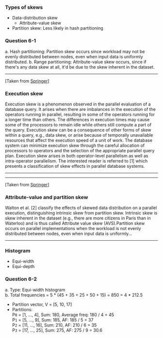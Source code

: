### Types of skews

- Data-distribution skew
  - Attribute-value skew
- Partition skew: Less likely in hash partitioning

### Question 6-1

a. Hash partitioning: Partition skew occurs since workload may not be evenly distributed between nodes, even when input data is uniformly distributed.
b. Range partitioning: Attribute-value skew occurs, since if there's any data skew at all, it'd be due to the skew inherent in the dataset.

---

[Taken from [Springer](https://link.springer.com/referenceworkentry/10.1007%2F978-0-387-39940-9_1555)]

### Execution skew

Execution skew is a phenomenon observed in the parallel evaluation of a database query. It arises when there are imbalances in the execution of the operators running in parallel, resulting in some of the operators running for a longer time than others. The differences in execution times may cause some of the processors to remain idle while others still compute a part of the query. Execution skew can be a consequence of other forms of skew within a query, e.g., data skew, or arise because of temporally unavailable resources that affect the execution speed of a unit of work. The database system can minimize execution skew through the careful allocation of processors to operators and the selection of the appropriate parallel query plan. Execution skew arises in both operator-level parallelism as well as intra-operator parallelism. The interested reader is referred to [1] which presents a classification of skew effects in parallel database systems.

---

---

[Taken from [Springer](https://link.springer.com/referenceworkentry/10.1007%2F978-0-387-39940-9_1088)]

### Attribute-value and partition skew

Walton et al. [2] classify the effects of skewed data distribution on a parallel execution, distinguishing intrinsic skew from partition skew. Intrinsic skew is skew inherent in the dataset (e.g., there are more citizens in Paris than in Waterloo) and is thus called Attribute value skew (AVS).Partition skew occurs on parallel implementations when the workload is not evenly distributed between nodes, even when input data is uniformly...

---

### Histogram

- Equi-width
- Equi-depth

### Question 6-2

a. Type: Equi-width histogram  
b. Total frequencies = 5 \* (45 + 35 + 25 + 50 + 15) = 850 = 4 \* 212.5

- Partition vector, V = [5, 10, 17]
- Partitions:  
  P`0` = [1, ..., 4], Sum: 180, Average freq: 180 / 4 = 45  
  P`1` = [5, ..., 9], Sum: 185, AF: 185 / 5 = 37  
  P`2` = [11, ..., 16], Sum: 210, AF: 210 / 6 = 35  
  P`3` = [17, ..., 25], Sum: 275, AF: 275 / 9 = 30.6

